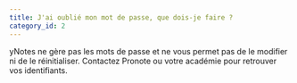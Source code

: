 ```yaml
---
title: J'ai oublié mon mot de passe, que dois-je faire ?
category_id: 2
---
```


yNotes ne gère pas les mots de passe et ne vous permet pas de le modifier ni de le réinitialiser. Contactez Pronote ou votre académie pour retrouver vos identifiants.
